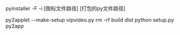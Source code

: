 pyinstaller -F -i [图标文件路径] [打包的py文件路径]


py2applet --make-setup vipvideo.py
rm -rf build dist
python setup.py py2app
